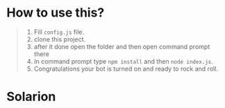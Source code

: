 # How to use this?
> 1) Fill `config.js` file. 
> 2) clone this project.
> 3) after it done open the folder and then open command prompt there
> 4) In command prompt type `npm install` and then `node index.js`.
> 5) Congratulations your bot is turned on and ready to rock and roll.

# Solarion 
